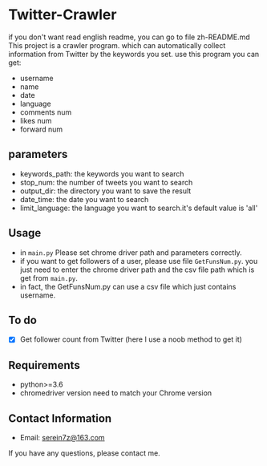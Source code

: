 # Twitter-Crawler
if you don't want read english readme, you can go to file zh-README.md
This project is a crawler program. which can automatically collect information from Twitter by the keywords you set. use this program you can get:
- username
- name
- date
- language
- comments num
- likes num
- forward num
## parameters 
- keywords_path: the keywords you want to search
- stop_num: the number of tweets you want to search
- output_dir: the directory you want to save the result
- date_time: the date you want to search
- limit_language: the language you want to search.it's default value is 'all'
## Usage
- in `main.py` Please set chrome driver path and parameters correctly.
- if you want to get followers of a user, please use file `GetFunsNum.py`. you just need to enter the chrome driver path and the csv file path which is get from `main.py`.
- in fact, the GetFunsNum.py can use a csv file which just contains username.
## To do
- [x] Get follower count from Twitter (here I use a noob method to get it)
## Requirements
- python>=3.6
- chromedriver version need to match your Chrome version
## Contact Information
- Email: serein7z@163.com 

If you have any questions, please contact me.

